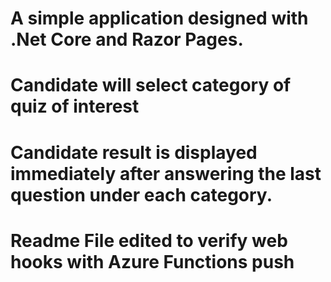 
# A simple application designed with .Net Core and Razor Pages.
# Candidate will select category of quiz of interest 
# Candidate result is displayed immediately after answering the last question under each category.
# Readme File edited to verify web hooks with Azure Functions push
